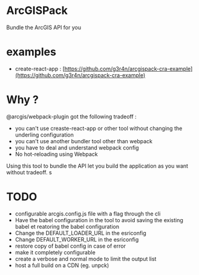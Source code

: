 # ArcGISPack

Bundle the ArcGIS API for you

# examples

- create-react-app : [https://github.com/g3r4n/arcgispack-cra-example](https://github.com/g3r4n/arcgispack-cra-example)

# Why ?

@arcgis/webpack-plugin got the following tradeoff :

- you can't use creaste-react-app or other tool without changing the underling configuration
- you can't use another bundler tool other than webpack
- you have to deal and understand webpack config
- No hot-reloading using Webpack

Using this tool to bundle the API let you build the application as you want without tradeoff.
s

# TODO

- configurable arcgis.config.js file with a flag through the cli
- Have the babel configuration in the tool to avoid saving the existing babel et reatoring the babel configuration
- Change the DEFAULT_LOADER_URL in the esriconfig
- Change DEFAULT_WORKER_URL in the esriconfig
- restore copy of babel config in case of error
- make it completely configurable
- create a verbose and normal mode to limit the output list
- host a full build on a CDN (eg. unpck)
